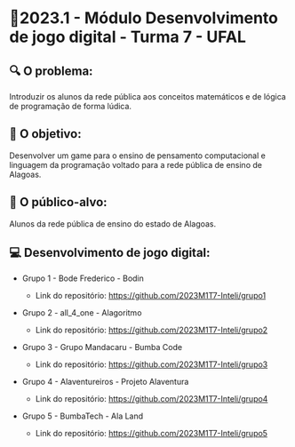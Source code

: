 # 🙋‍2023.1 - Módulo Desenvolvimento de jogo digital - Turma 7 - UFAL

## 🔍 O problema:

Introduzir os alunos da rede pública aos conceitos matemáticos e de lógica de programação de forma lúdica.

## 🎯 O objetivo:

Desenvolver um game para o ensino de pensamento computacional e linguagem da programação voltado para a rede pública de ensino de Alagoas.

## 🧩 O público-alvo:

Alunos da rede pública de ensino do estado de Alagoas.

## 💻 Desenvolvimento de jogo digital:

- Grupo 1 - Bode Frederico - Bodin
  - Link do repositório: https://github.com/2023M1T7-Inteli/grupo1

- Grupo 2 - all_4_one - Alagoritmo
  - Link do repositório: https://github.com/2023M1T7-Inteli/grupo2

- Grupo 3 - Grupo Mandacaru - Bumba Code
  - Link do repositório: https://github.com/2023M1T7-Inteli/grupo3

- Grupo 4 - Alaventureiros - Projeto Alaventura
  - Link do repositório: https://github.com/2023M1T7-Inteli/grupo4

- Grupo 5 - BumbaTech - Ala Land
  - Link do repositório: https://github.com/2023M1T7-Inteli/grupo5
